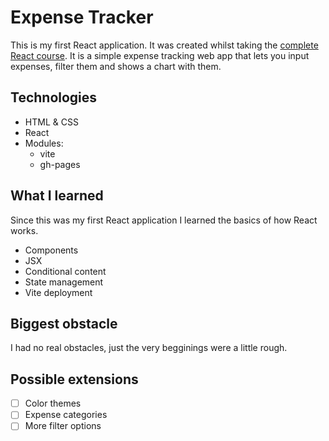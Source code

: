 # Expense Tracker

This is my first React application. It was created whilst taking the [complete React course](https://www.udemy.com/course/react-the-complete-guide-incl-redux/).
It is a simple expense tracking web app that lets you input expenses, filter them and shows a chart with them.

## Technologies

-   HTML & CSS
-   React
-   Modules:
    -   vite
    -   gh-pages

## What I learned

Since this was my first React application I learned the basics of how React works.

- Components
- JSX
- Conditional content
- State management
- Vite deployment

## Biggest obstacle

I had no real obstacles, just the very begginings were a little rough.

## Possible extensions

-   [ ] Color themes
-   [ ] Expense categories
-   [ ] More filter options
